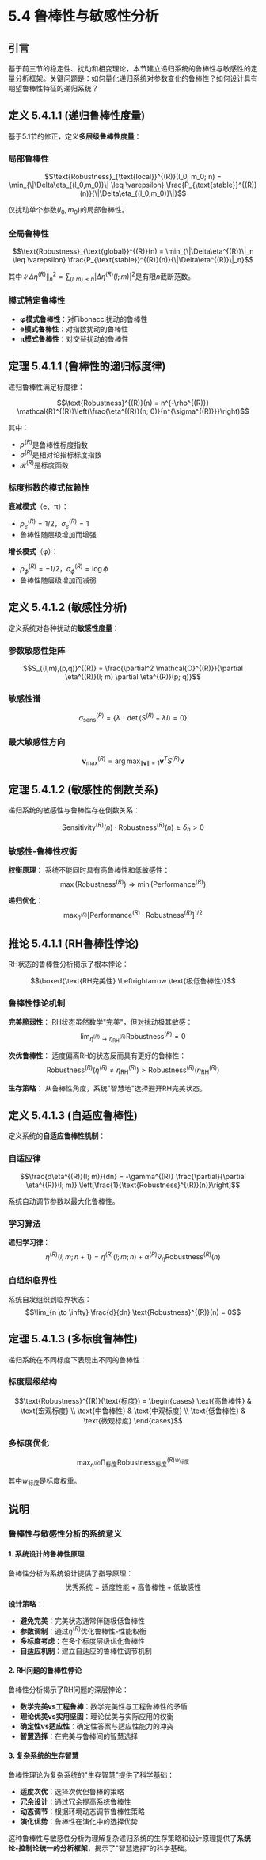 # 5.4 鲁棒性与敏感性分析

## 引言

基于前三节的稳定性、扰动和相变理论，本节建立递归系统的鲁棒性与敏感性的定量分析框架。关键问题是：如何量化递归系统对参数变化的鲁棒性？如何设计具有期望鲁棒性特征的递归系统？

## 定义 5.4.1.1 (递归鲁棒性度量)

基于5.1节的修正，定义**多层级鲁棒性度量**：

### 局部鲁棒性
$$\text{Robustness}_{\text{local}}^{(R)}(l_0, m_0; n) = \min_{\|\Delta\eta_{(l_0,m_0)}\| \leq \varepsilon} \frac{P_{\text{stable}}^{(R)}(n)}{\|\Delta\eta_{(l_0,m_0)}\|}$$

仅扰动单个参数$(l_0, m_0)$的局部鲁棒性。

### 全局鲁棒性
$$\text{Robustness}_{\text{global}}^{(R)}(n) = \min_{\|\Delta\eta^{(R)}\|_n \leq \varepsilon} \frac{P_{\text{stable}}^{(R)}(n)}{\|\Delta\eta^{(R)}\|_n}$$

其中$\|\Delta\eta^{(R)}\|_n^2 = \sum_{(l,m) \leq n} |\Delta\eta^{(R)}(l; m)|^2$是有限$n$截断范数。

### 模式特定鲁棒性
- **φ模式鲁棒性**：对Fibonacci扰动的鲁棒性
- **e模式鲁棒性**：对指数扰动的鲁棒性  
- **π模式鲁棒性**：对交替扰动的鲁棒性

## 定理 5.4.1.1 (鲁棒性的递归标度律)

递归鲁棒性满足标度律：

$$\text{Robustness}^{(R)}(n) = n^{-\rho^{(R)}} \mathcal{R}^{(R)}\left(\frac{\eta^{(R)}(n; 0)}{n^{\sigma^{(R)}}}\right)$$

其中：
- $\rho^{(R)}$是鲁棒性标度指数
- $\sigma^{(R)}$是相对论指标标度指数
- $\mathcal{R}^{(R)}$是标度函数

### 标度指数的模式依赖性

**衰减模式**（e、π）：
- $\rho^{(R)}_e = 1/2$，$\sigma^{(R)}_e = 1$
- 鲁棒性随层级增加而增强

**增长模式**（φ）：
- $\rho^{(R)}_{\phi} = -1/2$，$\sigma^{(R)}_{\phi} = \log \phi$
- 鲁棒性随层级增加而减弱

## 定义 5.4.1.2 (敏感性分析)

定义系统对各种扰动的**敏感性度量**：

### 参数敏感性矩阵
$$S_{(l,m),(p,q)}^{(R)} = \frac{\partial^2 \mathcal{O}^{(R)}}{\partial \eta^{(R)}(l; m) \partial \eta^{(R)}(p; q)}$$

### 敏感性谱
$$\sigma_{\text{sens}}^{(R)} = \{\lambda : \det(S^{(R)} - \lambda I) = 0\}$$

### 最大敏感性方向
$$\mathbf{v}_{\max}^{(R)} = \arg\max_{\|\mathbf{v}\|=1} \mathbf{v}^T S^{(R)} \mathbf{v}$$

## 定理 5.4.1.2 (敏感性的倒数关系)

递归系统的敏感性与鲁棒性存在倒数关系：

$$\text{Sensitivity}^{(R)}(n) \cdot \text{Robustness}^{(R)}(n) \geq \delta_n > 0$$

### 敏感性-鲁棒性权衡

**权衡原理**：
系统不能同时具有高鲁棒性和低敏感性：
$$\max(\text{Robustness}^{(R)}) \Rightarrow \min(\text{Performance}^{(R)})$$

**递归优化**：
$$\max_{\eta^{(R)}} \left[\text{Performance}^{(R)} \cdot \text{Robustness}^{(R)}\right]^{1/2}$$

## 推论 5.4.1.1 (RH鲁棒性悖论)

RH状态的鲁棒性分析揭示了根本悖论：

$$\boxed{\text{RH完美性} \Leftrightarrow \text{极低鲁棒性}}$$

### 鲁棒性悖论机制

**完美脆弱性**：
RH状态虽然数学"完美"，但对扰动极其敏感：
$$\lim_{\eta^{(R)} \to \eta_{\text{RH}}^{(R)}} \text{Robustness}^{(R)} = 0$$

**次优鲁棒性**：
适度偏离RH的状态反而具有更好的鲁棒性：
$$\text{Robustness}^{(R)}(\eta^{(R)} \neq \eta_{\text{RH}}^{(R)}) > \text{Robustness}^{(R)}(\eta_{\text{RH}}^{(R)})$$

**生存策略**：
从鲁棒性角度，系统"智慧地"选择避开RH完美状态。

## 定义 5.4.1.3 (自适应鲁棒性)

定义系统的**自适应鲁棒性机制**：

### 自适应律
$$\frac{d\eta^{(R)}(l; m)}{dn} = -\gamma^{(R)} \frac{\partial}{\partial \eta^{(R)}(l; m)} \left[\frac{1}{\text{Robustness}^{(R)}(n)}\right]$$

系统自动调节参数以最大化鲁棒性。

### 学习算法
**递归学习律**：
$$\eta^{(R)}(l; m; n+1) = \eta^{(R)}(l; m; n) + \alpha^{(R)} \nabla_{\eta} \text{Robustness}^{(R)}(n)$$

### 自组织临界性
系统自发组织到临界状态：
$$\lim_{n \to \infty} \frac{d}{dn} \text{Robustness}^{(R)}(n) = 0$$

## 定理 5.4.1.3 (多标度鲁棒性)

递归系统在不同标度下表现出不同的鲁棒性：

### 标度层级结构
$$\text{Robustness}^{(R)}(\text{标度}) = \begin{cases}
\text{高鲁棒性} & \text{宏观标度} \\
\text{中鲁棒性} & \text{中观标度} \\
\text{低鲁棒性} & \text{微观标度}
\end{cases}$$

### 多标度优化
$$\max_{\eta^{(R)}} \prod_{\text{标度}} \text{Robustness}^{(R)}_{\text{标度}}^{w_{\text{标度}}}$$

其中$w_{\text{标度}}$是标度权重。

## 说明

### **鲁棒性与敏感性分析的系统意义**

#### **1. 系统设计的鲁棒性原理**
鲁棒性分析为系统设计提供了指导原理：
$$\text{优秀系统} = \text{适度性能} + \text{高鲁棒性} + \text{低敏感性}$$

**设计策略**：
- **避免完美**：完美状态通常伴随极低鲁棒性
- **参数调制**：通过$\eta^{(R)}$优化鲁棒性-性能权衡
- **多标度考虑**：在多个标度层级优化鲁棒性
- **自适应机制**：建立自适应的鲁棒性调节机制

#### **2. RH问题的鲁棒性悖论**
鲁棒性分析揭示了RH问题的深层悖论：
- **数学完美vs工程鲁棒**：数学完美性与工程鲁棒性的矛盾
- **理论优美vs实用坚固**：理论优美与实际应用的权衡
- **确定性vs适应性**：确定性答案与适应性能力的冲突
- **智慧选择**：在完美与鲁棒间的智慧选择

#### **3. 复杂系统的生存智慧**
鲁棒性理论为复杂系统的"生存智慧"提供了科学基础：
- **适度次优**：选择次优但鲁棒的策略
- **冗余设计**：通过冗余提高系统鲁棒性
- **动态调节**：根据环境动态调节鲁棒性策略
- **演化优势**：鲁棒性在演化中的选择优势

这种鲁棒性与敏感性分析为理解复杂递归系统的生存策略和设计原理提供了**系统论-控制论统一的分析框架**，揭示了"智慧选择"的科学基础。